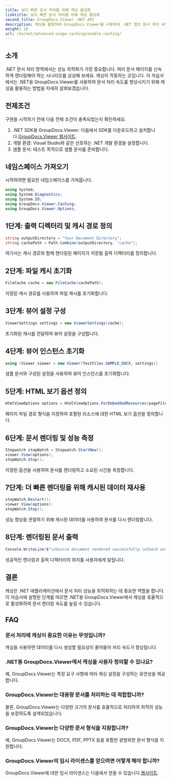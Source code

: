 ```yaml
---
title: 보다 빠른 문서 처리를 위해 캐싱 활성화
linktitle: 보다 빠른 문서 처리를 위해 캐싱 활성화
second_title: GroupDocs.Viewer .NET API
description: 캐싱을 활용하여 GroupDocs.Viewer를 사용하여 .NET 앱의 문서 처리 속도를 향상시킵니다. 손쉽게 성능을 최적화하세요.
weight: 10
url: /ko/net/advanced-usage-caching/enable-caching/
---
```

## 소개
.NET 문서 처리 영역에서는 성능 최적화가 가장 중요합니다. 여러 문서 페이지를 신속하게 렌더링해야 하는 시나리오를 상상해 보세요. 캐싱이 작동하는 곳입니다. 이 자습서에서는 .NET용 GroupDocs.Viewer를 사용하여 문서 처리 속도를 향상시키기 위해 캐싱을 활용하는 방법을 자세히 살펴보겠습니다.
## 전제조건
구현을 시작하기 전에 다음 전제 조건이 충족되었는지 확인하세요.
1.  .NET SDK용 GroupDocs.Viewer: 다음에서 SDK를 다운로드하고 설치합니다.[GroupDocs.Viewer 웹사이트](https://releases.groupdocs.com/viewer/net/).
2. 개발 환경: Visual Studio와 같은 선호하는 .NET 개발 환경을 설정합니다.
3. 샘플 문서: 테스트 목적으로 샘플 문서를 준비합니다.

## 네임스페이스 가져오기
시작하려면 필요한 네임스페이스를 가져옵니다.
```csharp
using System;
using System.Diagnostics;
using System.IO;
using GroupDocs.Viewer.Caching;
using GroupDocs.Viewer.Options;
```

## 1단계: 출력 디렉터리 및 캐시 경로 정의
```csharp
string outputDirectory = "Your Document Directory";
string cachePath = Path.Combine(outputDirectory, "cache");
```
여기서는 캐시 경로와 함께 렌더링된 페이지가 저장될 출력 디렉터리를 정의합니다.
## 2단계: 파일 캐시 초기화
```csharp
FileCache cache = new FileCache(cachePath);
```
지정된 캐시 경로를 사용하여 파일 캐시를 초기화합니다.
## 3단계: 뷰어 설정 구성
```csharp
ViewerSettings settings = new ViewerSettings(cache);
```
초기화된 캐시를 전달하여 뷰어 설정을 구성합니다.
## 4단계: 뷰어 인스턴스 초기화
```csharp
using (Viewer viewer = new Viewer(TestFiles.SAMPLE_DOCX, settings))
```
샘플 문서와 구성된 설정을 사용하여 뷰어 인스턴스를 초기화합니다.
## 5단계: HTML 보기 옵션 정의
```csharp
HtmlViewOptions options = HtmlViewOptions.ForEmbeddedResources(pageFilePathFormat);
```
페이지 파일 경로 형식을 지정하여 포함된 리소스에 대한 HTML 보기 옵션을 정의합니다.
## 6단계: 문서 렌더링 및 성능 측정
```csharp
Stopwatch stopWatch = Stopwatch.StartNew();
viewer.View(options);
stopWatch.Stop();
```
지정된 옵션을 사용하여 문서를 렌더링하고 소요된 시간을 측정합니다.
## 7단계: 더 빠른 렌더링을 위해 캐시된 데이터 재사용
```csharp
stopWatch.Restart();
viewer.View(options);
stopWatch.Stop();
```
성능 향상을 관찰하기 위해 캐시된 데이터를 사용하여 문서를 다시 렌더링합니다.
## 8단계: 렌더링된 문서 출력
```csharp
Console.WriteLine($"\nSource document rendered successfully.\nCheck output in {outputDirectory}.");
```
성공적인 렌더링과 출력 디렉터리의 위치를 사용자에게 알립니다.

## 결론
캐싱은 .NET 애플리케이션에서 문서 처리 성능을 최적화하는 데 중요한 역할을 합니다. 이 자습서에 설명된 단계를 따르면 .NET용 GroupDocs.Viewer에서 캐싱을 효율적으로 활성화하여 문서 렌더링 속도를 높일 수 있습니다.
## FAQ
### 문서 처리에 캐싱이 중요한 이유는 무엇입니까?
캐싱을 사용하면 데이터를 다시 생성할 필요성이 줄어들어 처리 속도가 향상됩니다.
### .NET용 GroupDocs.Viewer에서 캐싱을 사용자 정의할 수 있나요?
예, GroupDocs.Viewer는 특정 요구 사항에 따라 캐싱 설정을 구성하는 유연성을 제공합니다.
### GroupDocs.Viewer는 대용량 문서를 처리하는 데 적합합니까?
물론, GroupDocs.Viewer는 다양한 크기의 문서를 효율적으로 처리하여 최적의 성능을 보장하도록 설계되었습니다.
### GroupDocs.Viewer는 다양한 문서 형식을 지원합니까?
예, GroupDocs.Viewer는 DOCX, PDF, PPTX 등을 포함한 광범위한 문서 형식을 지원합니다.
### GroupDocs.Viewer의 임시 라이센스를 얻으려면 어떻게 해야 합니까?
 GroupDocs.Viewer에 대한 임시 라이센스는 다음에서 얻을 수 있습니다.[웹사이트](https://purchase.groupdocs.com/temporary-license/).